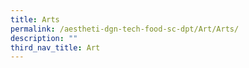 ```yaml
---
title: Arts
permalink: /aestheti-dgn-tech-food-sc-dpt/Art/Arts/
description: ""
third_nav_title: Art
---
```

